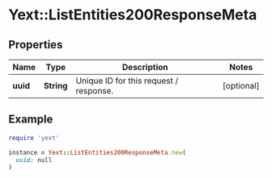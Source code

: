 # Yext::ListEntities200ResponseMeta

## Properties

| Name | Type | Description | Notes |
| ---- | ---- | ----------- | ----- |
| **uuid** | **String** | Unique ID for this request / response. | [optional] |

## Example

```ruby
require 'yext'

instance = Yext::ListEntities200ResponseMeta.new(
  uuid: null
)
```

